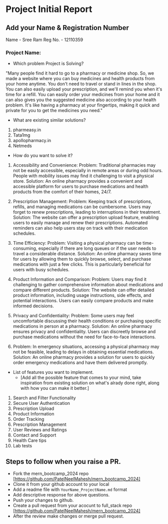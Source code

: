 # Project Initial Report

## Add your Name & Registration Number
Name - Sree Ram
Reg No. - 12110359

### Project Name:

- Which problem Project is Solving?

"Many people find it hard to go to a pharmacy or medicine shop. So, we made a website where you can buy medicines and health products from your home anytime. You don't need to travel or stand in lines in the shop. You can also easily upload your prescription, and we'll remind you when it's time for a refill. You can easily order your medicines from your home and it can also gives you the suggested medicine also according to your health problem. It's like having a pharmacy at your fingertips, making it quick and private for you to get the medicines you need."

- What are existing similar solutions?

1. pharmeasy.in
2. Tata1mg
3. apollopharmacy.in
4. Netmeds

- How do you want to solve it?
    
1. Accessibility and Convenience:
Problem: Traditional pharmacies may not be easily accessible, especially in remote areas or during odd hours. People with mobility issues may find it challenging to visit a physical store.
Solution: An online pharmacy provides a convenient and accessible platform for users to purchase medications and health products from the comfort of their homes, 24/7.

2. Prescription Management:
Problem: Keeping track of prescriptions, refills, and managing medications can be cumbersome. Users may forget to renew prescriptions, leading to interruptions in their treatment.
Solution: The website can offer a prescription upload feature, enabling users to easily manage and renew their prescriptions. Automated reminders can also help users stay on track with their medication schedules.

3. Time Efficiency:
Problem: Visiting a physical pharmacy can be time-consuming, especially if there are long queues or if the user needs to travel a considerable distance.
Solution: An online pharmacy saves time for users by allowing them to quickly browse, select, and purchase medications with just a few clicks. This is particularly beneficial for users with busy schedules.

4. Product Information and Comparison:
Problem: Users may find it challenging to gather comprehensive information about medications and compare different products.
Solution: The website can offer detailed product information, including usage instructions, side effects, and potential interactions. Users can easily compare products and make informed decisions.

5. Privacy and Confidentiality:
Problem: Some users may feel uncomfortable discussing their health conditions or purchasing specific medications in person at a pharmacy.
Solution: An online pharmacy ensures privacy and confidentiality. Users can discreetly browse and purchase medications without the need for face-to-face interactions.

6. Problem: In emergency situations, accessing a physical pharmacy may not be feasible, leading to delays in obtaining essential medications.
Solution: An online pharmacy provides a solution for users to quickly order emergency medications and have them delivered promptly.

- List of features you want to implement.
  - [Add all the possible feature that comes to your mind, take inspiration from existing solution on what's alrady done right, along with how you can make it better.]

1. Search and Filter Functionality
2. Secure User Authentication
3. Prescription Upload
4. Product Information
5. Order Tracking
6. Prescription Management
7. User Reviews and Ratings
8. Contact and Support
9. Health Care tips
10. Lab tests

## Steps to follow when you raise a PR.

- Fork the mern_bootcamp_2024 repo [https://github.com/PatelNeelMahesh/mern_bootcamp_2024]
- Clone it from your github account to your local
- Add a readme file with `YourName_ProjectName.md` format
- Add descriptive response for above questions.
- Push your changes to github.
- Create a pull request from your acocunt to full_stack repo [https://github.com/PatelNeelMahesh/mern_bootcamp_2024]
- After the review make changes or merge pull request.
